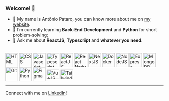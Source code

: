 ### Welcome! 👋

- 👤 My name is Antônio Pataro, you can know more about me on [my website](https://www.antoniopataro.dev).
- 🌱 I’m currently learning **Back-End Development** and **Python** for short problem-solving;
- 💬 Ask me about **ReactJS**, **Typescript** and **whatever you need**.

<div style="display: inline_block"><br>
  <a href="https://developer.mozilla.org/pt-BR/docs/Web/HTML" target="_blank">
  <img align="center" title="HTML" alt="HTML" height="45" width="40" src="https://user-images.githubusercontent.com/87823281/181044759-dcf33c94-1a33-4247-aa71-e61fda4a030c.svg"></a>
  <a href="https://www.w3schools.com/css/" target="_blank">
  <img align="center" title="CSS" alt="CSS" height="45" width="40" src="https://user-images.githubusercontent.com/87823281/181045177-0d537333-ce43-4d05-842b-e573cf1c5a88.svg"></a>
  <a href="https://developer.mozilla.org/pt-BR/docs/Web/JavaScript" target="_blank">
  <img align="center" title="Javascript" alt="Javascript" height="45" width="40" src="https://user-images.githubusercontent.com/87823281/181045156-87c8d141-3767-48bf-a2b5-3d882f308bb1.svg"></a>
  <a href="https://www.typescriptlang.org/" target="_blank">
  <img align="center" title="Typescript" alt="Typescript" height="45" width="40" src="https://user-images.githubusercontent.com/87823281/181045174-aeefe104-3966-491c-8d95-23f43050dbd0.svg"></a>
  <a href="https://reactjs.org/" target="_blank">
  <img align="center" title="ReactJS" alt="ReactJS" height="45" width="40" src="https://user-images.githubusercontent.com/87823281/181045172-a17b3a91-5442-4487-927e-0bd2920458b0.svg"></a>
  <a href="https://reactnative.dev/" target="_blank">
  <img align="center" title="React Native" alt="React Native" height="45" width="40" src="https://user-images.githubusercontent.com/87823281/181045173-33acd72c-077f-48be-a629-7172e84d6112.svg"></a>
  <a href="https://nextjs.org/" target="_blank">
  <img align="center" title="NextJS" alt="NextJS" height="45" width="40" src="https://user-images.githubusercontent.com/87823281/181045161-7fb9fce5-a974-4c57-8770-084f35765ef6.svg"></a>
  <a href="https://www.docker.com/" target="_blank">
  <img align="center" title="Docker" alt="Docker" height="45" width="40" src="https://user-images.githubusercontent.com/87823281/183230972-963593c1-a61b-4250-9266-92be14b8d5ab.svg"></a>
  <a href="https://nodejs.org/" target="_blank">
  <img align="center" title="NodeJS" alt="NodeJS" height="45" width="40" src="https://user-images.githubusercontent.com/87823281/181045165-d54bb1c2-43da-46b1-a38b-661ff97a1b5b.svg"></a>
  <a href="https://expressjs.com/" target="_blank">
  <img align="center" title="Express" alt="Express" height="45" width="40" src="https://user-images.githubusercontent.com/87823281/181045179-daeb6bd4-5b13-4346-b8b8-57595d6a9fd5.svg"></a>
  <a href="https://www.mongodb.com/" target="_blank">
  <img align="center" title="MongoDB" alt="MongoDB" height="45" width="40" src="https://user-images.githubusercontent.com/87823281/181045158-2488b90b-171c-4999-9141-33f1f8a6696b.svg"></a>
  <a href="https://git-scm.com/" target="_blank">
  <img align="center" title="Git" alt="Git" height="45" width="40" src="https://user-images.githubusercontent.com/87823281/181045152-8c4d755f-dc56-405c-a3c3-0cf5fe888eb7.svg"></a>
  <a href="https://www.python.org/" target="_blank">
  <img align="center" title="Python" alt="Python" height="45" width="40" src="https://user-images.githubusercontent.com/87823281/181045168-f5eabc2a-d76b-4982-81c4-62a8c05df0b3.svg"></a>
  <a href="https://www.figma.com/" target="_blank">
  <img align="center" title="Figma" alt="Figma" height="45" width="40" src="https://user-images.githubusercontent.com/87823281/181045181-af2f3c3a-d62d-43ce-bf83-1dc59576f66f.svg"></a>
  <a href="https://vuejs.org/" target="_blank">
  <img align="center" alt="VueJS" title="VueJS" height="30" width="40" src="https://user-images.githubusercontent.com/87823281/183668077-2b894457-e985-4cb3-976c-bbe8c3db0563.svg"></a>
  <a href="https://tailwindcss.com/" target="_blank">
  <img align="center" alt="TailwindCSS" title="TailwindCSS" height="30" width="40" src="https://user-images.githubusercontent.com/87823281/183668264-c44f271e-4719-461f-8112-fee8e558cac0.svg"></a>
</div>

---

Connect with me on [LinkedIn](https://www.linkedin.com/in/antoniopataro/)!
